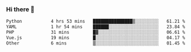 ### Hi there 👋

<!--START_SECTION:waka-->

```txt
Python           4 hrs 53 mins   ███████████████▒░░░░░░░░░   61.21 %
YAML             1 hr 54 mins    ██████░░░░░░░░░░░░░░░░░░░   23.84 %
PHP              31 mins         █▓░░░░░░░░░░░░░░░░░░░░░░░   06.61 %
Vue.js           19 mins         █░░░░░░░░░░░░░░░░░░░░░░░░   04.17 %
Other            6 mins          ▒░░░░░░░░░░░░░░░░░░░░░░░░   01.45 %
```

<!--END_SECTION:waka-->

<!--
**Jonas-VanHaeken/Jonas-VanHaeken** is a ✨ _special_ ✨ repository because its `README.md` (this file) appears on your GitHub profile.

Here are some ideas to get you started:

- 🔭 I’m currently working on ...
- 🌱 I’m currently learning ...
- 👯 I’m looking to collaborate on ...
- 🤔 I’m looking for help with ...
- 💬 Ask me about ...
- 📫 How to reach me: ...
- 😄 Pronouns: ...
- ⚡ Fun fact: ...
-->
